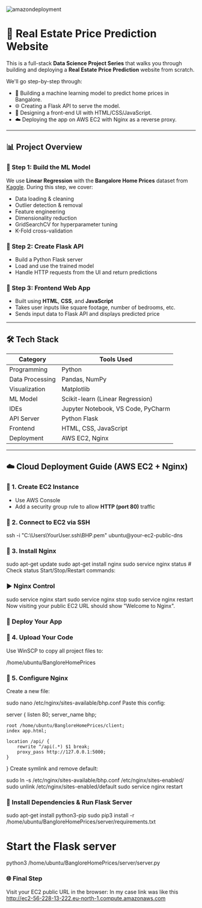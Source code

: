 ![amazondeployment](https://github.com/user-attachments/assets/5bd8b9a8-5592-444e-92d3-168bb9d01de2)
# 🏡 Real Estate Price Prediction Website

This is a full-stack **Data Science Project Series** that walks you through building and deploying a **Real Estate Price Prediction** website from scratch. 

We'll go step-by-step through:

- 🧠 Building a machine learning model to predict home prices in Bangalore.
- 🌐 Creating a Flask API to serve the model.
- 🎨 Designing a front-end UI with HTML/CSS/JavaScript.
- ☁️ Deploying the app on AWS EC2 with Nginx as a reverse proxy.

---

## 📊 Project Overview

### 🔹 Step 1: Build the ML Model

We use **Linear Regression** with the **Bangalore Home Prices** dataset from [Kaggle](https://www.kaggle.com/). During this step, we cover:

- Data loading & cleaning
- Outlier detection & removal
- Feature engineering
- Dimensionality reduction
- GridSearchCV for hyperparameter tuning
- K-Fold cross-validation

### 🔹 Step 2: Create Flask API

- Build a Python Flask server
- Load and use the trained model
- Handle HTTP requests from the UI and return predictions

### 🔹 Step 3: Frontend Web App

- Built using **HTML**, **CSS**, and **JavaScript**
- Takes user inputs like square footage, number of bedrooms, etc.
- Sends input data to Flask API and displays predicted price

---

## 🛠️ Tech Stack

| Category          | Tools Used                        |
|-------------------|-----------------------------------|
| Programming       | Python                            |
| Data Processing   | Pandas, NumPy                     |
| Visualization     | Matplotlib                        |
| ML Model          | Scikit-learn (Linear Regression)  |
| IDEs              | Jupyter Notebook, VS Code, PyCharm|
| API Server        | Python Flask                      |
| Frontend          | HTML, CSS, JavaScript             |
| Deployment        | AWS EC2, Nginx                    |

---

## ☁️ Cloud Deployment Guide (AWS EC2 + Nginx)

### 🔸 1. Create EC2 Instance

- Use AWS Console
- Add a security group rule to allow **HTTP (port 80)** traffic

### 🔸 2. Connect to EC2 via SSH
ssh -i "C:\Users\YourUser\.ssh\BHP.pem" ubuntu@your-ec2-public-dns

### 🔸 3. Install Nginx

sudo apt-get update
sudo apt-get install nginx
sudo service nginx status  # Check status
Start/Stop/Restart commands:

### ▶️ Nginx Control
sudo service nginx start
sudo service nginx stop
sudo service nginx restart
Now visiting your public EC2 URL should show "Welcome to Nginx".

### 🚀 Deploy Your App
### 🔸 4. Upload Your Code
Use WinSCP to copy all project files to:

/home/ubuntu/BangloreHomePrices
### 🔸 5. Configure Nginx
Create a new file:


sudo nano /etc/nginx/sites-available/bhp.conf
Paste this config:

server {
    listen 80;
    server_name bhp;

    root /home/ubuntu/BangloreHomePrices/client;
    index app.html;

    location /api/ {
        rewrite ^/api(.*) $1 break;
        proxy_pass http://127.0.0.1:5000;
    }
}
Create symlink and remove default:

sudo ln -s /etc/nginx/sites-available/bhp.conf /etc/nginx/sites-enabled/
sudo unlink /etc/nginx/sites-enabled/default
sudo service nginx restart
### 🧪 Install Dependencies & Run Flask Server

sudo apt-get install python3-pip
sudo pip3 install -r /home/ubuntu/BangloreHomePrices/server/requirements.txt

# Start the Flask server
python3 /home/ubuntu/BangloreHomePrices/server/server.py
### 🌐 Final Step
Visit your EC2 public URL in the browser: In my case link was like this 
http://ec2-56-228-13-222.eu-north-1.compute.amazonaws.com

